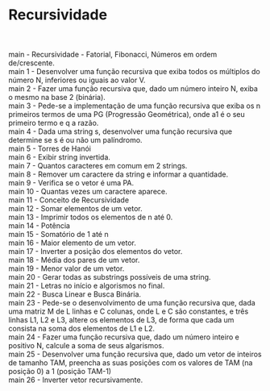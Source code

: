 # Recursividade<br><br>

main - Recursividade - Fatorial, Fibonacci, Números em ordem de/crescente. <br>
main 1 - Desenvolver uma função recursiva que exiba todos os múltiplos do número N, inferiores ou iguais ao valor V. <br>
main 2 - Fazer uma função recursiva que, dado um número inteiro N, exiba o mesmo na base 2 (binária). <br>
main 3 - Pede-se a implementação de uma função recursiva que exiba os n primeiros termos de uma PG (Progressão Geométrica), onde a1 é o seu primeiro termo e q a razão. <br>
main 4 - Dada uma string s, desenvolver uma função recursiva que determine se s é ou não um palíndromo. <br>
main 5 - Torres de Hanói <br>
main 6 - Exibir string invertida. <br>
main 7 - Quantos caracteres em comum em 2 strings. <br>
main 8 - Remover um caractere da string e informar a quantidade. <br>
main 9 - Verifica se o vetor é uma PA. <br>
main 10 - Quantas vezes um caractere aparece. <br>
main 11 - Conceito de Recursividade<br>
main 12 - Somar elementos de um vetor. <br>
main 13 - Imprimir todos os elementos de n até 0. <br>
main 14 - Potência <br>
main 15 - Somatório de 1 até n <br>
main 16 - Maior elemento de um vetor. <br>
main 17 - Inverter a posição dos elementos do vetor. <br>
main 18 - Média dos pares de um vetor. <br>
main 19 - Menor valor de um vetor. <br>
main 20 - Gerar todas as substrings possíveis de uma string. <br>
main 21 - Letras no início e algorismos no final. <br>
main 22 - Busca Linear e Busca Binária.<br>
main 23 - Pede-se o desenvolvimento de uma função recursiva que, dada uma matriz M de L linhas e C colunas, onde L e C são
constantes, e três linhas L1, L2 e L3, altere os elementos de L3, de forma que cada um consista na soma dos elementos
de L1 e L2.<br>
main 24 - Fazer uma função recursiva que, dado um número inteiro e positivo N, calcule a soma de seus algarismos. <br>
main 25 - Desenvolver uma função recursiva que, dado um vetor de inteiros de tamanho TAM, preencha as suas posições com os valores de TAM (na posição 0) a 1 (posição TAM-1) <br>
main 26 - Inverter vetor recursivamente.

